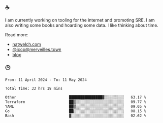 ### ☕

I am currently working on tooling for the internet and promoting SRE. I am also writing some books and hoarding some data. I like thinking about time. 

Read more:

 - [natwelch.com](https://natwelch.com)
 - [@icco@merveilles.town](https://merveilles.town/@icco)
 - [blog](https://writing.natwelch.com)

### 🕒

<!--START_SECTION:waka-->

```txt
From: 11 April 2024 - To: 11 May 2024

Total Time: 33 hrs 18 mins

Other                        ███████████████▓░░░░░░░░░   63.17 %
Terraform                    ██▒░░░░░░░░░░░░░░░░░░░░░░   09.77 %
YAML                         ██▒░░░░░░░░░░░░░░░░░░░░░░   09.05 %
Go                           ██░░░░░░░░░░░░░░░░░░░░░░░   08.15 %
Bash                         ▓░░░░░░░░░░░░░░░░░░░░░░░░   02.62 %
```

<!--END_SECTION:waka-->
